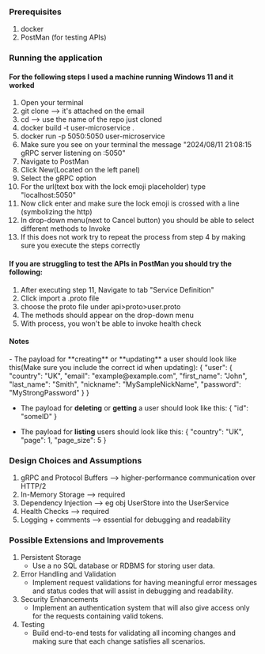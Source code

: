 <h3>  Prerequisites</h3>

1. docker
2. PostMan (for testing APIs)

<h3> Running the application </h3>

#### For the following steps I used a machine running Windows 11 and it worked

1. Open your terminal  
2. git clone <repository-url> --> it's attached on the email
3. cd <repository-directory> --> use the name of the repo just cloned
4. docker build -t user-microservice .
5. docker run -p 5050:5050 user-microservice
6. Make sure you see on your terminal the message "2024/08/11 21:08:15 gRPC server listening on :5050"
7. Navigate to PostMan
8. Click New(Located on the left panel)
9. Select the gRPC option
10. For the url(text box with the lock emoji placeholder) type "localhost:5050"
11. Now click enter and make sure the lock emoji is crossed with a line (symbolizing the http)
12. In drop-down menu(next to Cancel button) you should be able to select different methods to Invoke
13. If this does not work try to repeat the process from step 4 by making sure you execute the steps correctly

#### If you are struggling to test the APIs in PostMan you should try the following:
1. After executing step 11, Navigate to tab "Service Definition"
2. Click import a .proto file
3. choose the proto file under api>proto>user.proto
4. The methods should appear on the drop-down menu
5. With process, you won't be able to invoke health check

<h4>Notes</h4>
 - The payload for **creating** or **updating** a user should look like this(Make sure you include the correct id when updating):
   {
      "user": {
         "country": "UK",
         "email": "example@example.com",
         "first_name": "John",
         "last_name": "Smith",
         "nickname": "MySampleNickName",
         "password": "MyStrongPassword"
      }
   }

 - The payload for **deleting** or **getting** a user should look like this:
   {
      "id": "someID"
   }

 - The payload for **listing** users should look like this:
   {
       "country": "UK",
       "page": 1,
       "page_size": 5
   }

<h3> Design Choices and Assumptions </h3>

1. gRPC and Protocol Buffers -->  higher-performance communication over HTTP/2 
2. In-Memory Storage --> required 
3. Dependency Injection --> eg obj UserStore into the UserService 
4. Health Checks --> required 
5. Logging + comments --> essential for debugging and readability

<h3>Possible Extensions and Improvements</h3>

1. Persistent Storage
    - Use a no SQL database or RDBMS for storing user data.
2. Error Handling and Validation
    - Implement request validations for having meaningful error messages and status codes that will assist in debugging and readability.   
3. Security Enhancements
    - Implement an authentication system that will also give access only for the requests containing valid tokens.
4. Testing
   - Build end-to-end tests for validating all incoming changes and making sure that each change satisfies all scenarios. 